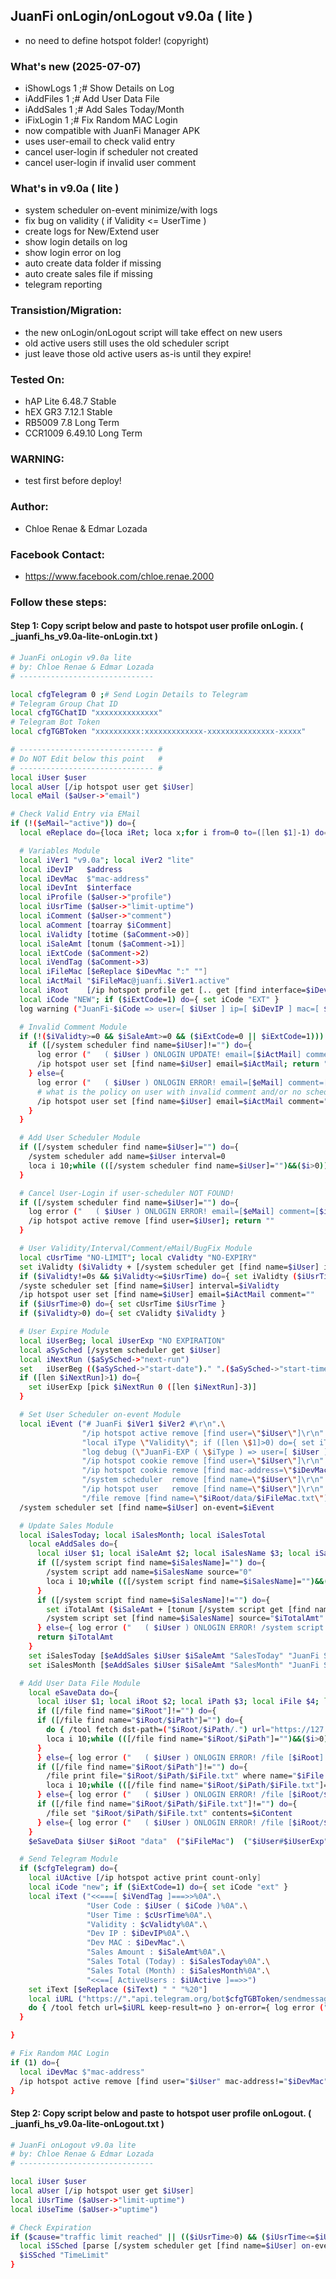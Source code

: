 ## JuanFi onLogin/onLogout v9.0a ( lite )
- no need to define hotspot folder! (copyright)

### What's new (2025-07-07)
- iShowLogs 1 ;# Show Details on Log
- iAddFiles 1 ;# Add User Data File
- iAddSales 1 ;# Add Sales Today/Month
- iFixLogin 1 ;# Fix Random MAC Login
- now compatible with JuanFi Manager APK
- uses user-email to check valid entry
- cancel user-login if scheduler not created
- cancel user-login if invalid user comment

### What's in v9.0a ( lite )
- system scheduler on-event minimize/with logs
- fix bug on validity ( if Validity <= UserTime )
- create logs for New/Extend user
- show login details on log
- show login error on log
- auto create data folder if missing
- auto create sales file if missing
- telegram reporting

### Transistion/Migration:
- the new onLogin/onLogout script will take effect on new users
- old active users still uses the old scheduler script
- just leave those old active users as-is until they expire!

### Tested On:
- hAP Lite 6.48.7 Stable
- hEX GR3 7.12.1 Stable
- RB5009 7.8 Long Term
- CCR1009 6.49.10 Long Term

### WARNING:
- test first before deploy!

### Author:
- Chloe Renae & Edmar Lozada

### Facebook Contact:
- https://www.facebook.com/chloe.renae.2000

### Follow these steps:

#### Step 1: Copy script below and paste to hotspot user profile onLogin. ( _juanfi_hs_v9.0a-lite-onLogin.txt )
```bash
# JuanFi onLogin v9.0a lite
# by: Chloe Renae & Edmar Lozada
# ------------------------------

local cfgTelegram 0 ;# Send Login Details to Telegram
# Telegram Group Chat ID
local cfgTGChatID "xxxxxxxxxxxxxx"
# Telegram Bot Token
local cfgTGBToken "xxxxxxxxxx:xxxxxxxxxxxxx-xxxxxxxxxxxxxxx-xxxxx"

# ------------------------------ #
# Do NOT Edit below this point   #
# ------------------------------ #
local iUser $user
local aUser [/ip hotspot user get $iUser]
local eMail ($aUser->"email")

# Check Valid Entry via EMail
if (!($eMail~"active")) do={
  local eReplace do={loca iRet; loca x;for i from=0 to=([len $1]-1) do={set x [pick $1 $i];if ($x=$2) do={set x $3};set iRet ($iRet.$x)}; return $iRet}

  # Variables Module
  local iVer1 "v9.0a"; local iVer2 "lite"
  local iDevIP   $address
  local iDevMac  $"mac-address"
  local iDevInt  $interface
  local iProfile ($aUser->"profile")
  local iUsrTime ($aUser->"limit-uptime")
  local iComment ($aUser->"comment")
  local aComment [toarray $iComment]
  local iValidty [totime ($aComment->0)]
  local iSaleAmt [tonum ($aComment->1)]
  local iExtCode ($aComment->2)
  local iVendTag ($aComment->3)
  local iFileMac [$eReplace $iDevMac ":" ""]
  local iActMail "$iFileMac@juanfi.$iVer1.active"
  local iRoot    [/ip hotspot profile get [.. get [find interface=$iDevInt] profile] html-directory]
  local iCode "NEW"; if ($iExtCode=1) do={ set iCode "EXT" }
  log warning ("JuanFi-$iCode => user=[ $iUser ] ip=[ $iDevIP ] mac=[ $iDevMac ] interface=[ $iDevInt ] comment=[ $iComment ]")

  # Invalid Comment Module
  if (!($iValidty>=0 && $iSaleAmt>=0 && ($iExtCode=0 || $iExtCode=1))) do={
    if ([/system scheduler find name=$iUser]!="") do={
      log error ("   ( $iUser ) ONLOGIN UPDATE! email=[$iActMail] comment=[$iComment] => UPDATE ACTIVE USER EMAIL!")
      /ip hotspot user set [find name=$iUser] email=$iActMail; return ""
    } else={
      log error ("   ( $iUser ) ONLOGIN ERROR! email=[$eMail] comment=[$iComment] => NO SCHEDULER/INVALID COMMENT!")
      # what is the policy on user with invalid comment and/or no scheduler
      /ip hotspot user set [find name=$iUser] email=$iActMail comment="NO SCHEDULER"; return ""
    }
  }

  # Add User Scheduler Module
  if ([/system scheduler find name=$iUser]="") do={
    /system scheduler add name=$iUser interval=0
    loca i 10;while (([/system scheduler find name=$iUser]="")&&($i>0)) do={set i ($i-1);delay 1s}
  }

  # Cancel User-Login if user-scheduler NOT FOUND!
  if ([/system scheduler find name=$iUser]="") do={
    log error ("   ( $iUser ) ONLOGIN ERROR! email=[$eMail] comment=[$iComment] => SCHEDULER NOT FOUND!")
    /ip hotspot active remove [find user=$iUser]; return ""
  }

  # User Validity/Interval/Comment/eMail/BugFix Module
  local cUsrTime "NO-LIMIT"; local cValidty "NO-EXPIRY"
  set iValidty ($iValidty + [/system scheduler get [find name=$iUser] interval])
  if ($iValidty!=0s && $iValidty<=$iUsrTime) do={ set iValidty ($iUsrTime+30s) }; #BugFix ( Validity <= UserTime )
  /syste scheduler set [find name=$iUser] interval=$iValidty
  /ip hotspot user set [find name=$iUser] email=$iActMail comment=""
  if ($iUsrTime>0) do={ set cUsrTime $iUsrTime }
  if ($iValidty>0) do={ set cValidty $iValidty }

  # User Expire Module
  local iUserBeg; local iUserExp "NO EXPIRATION"
  local aSySched [/system scheduler get $iUser]
  local iNextRun ($aSySched->"next-run")
  set   iUserBeg (($aSySched->"start-date")." ".($aSySched->"start-time"))
  if ([len $iNextRun]>1) do={
    set iUserExp [pick $iNextRun 0 ([len $iNextRun]-3)]
  }

  # Set User Scheduler on-event Module
  local iEvent ("# JuanFi $iVer1 $iVer2 #\r\n".\
                "/ip hotspot active remove [find user=\"$iUser\"]\r\n".\
                "local iType \"Validity\"; if ([len \$1]>0) do={ set iType \$1 };\r\n".\
                "log debug (\"JuanFi-EXP ( \$iType ) => user=[ $iUser ] ip=[ $iDevIP ] mac=[ $iDevMac ]\")\r\n".\
                "/ip hotspot cookie remove [find user=\"$iUser\"]\r\n".\
                "/ip hotspot cookie remove [find mac-address=\"$iDevMac\"]\r\n".\
                "/system scheduler  remove [find name=\"$iUser\"]\r\n".\
                "/ip hotspot user   remove [find name=\"$iUser\"]\r\n".\
                "/file remove [find name=\"$iRoot/data/$iFileMac.txt\"]\r\n")
  /system scheduler set [find name=$iUser] on-event=$iEvent

  # Update Sales Module
  local iSalesToday; local iSalesMonth; local iSalesTotal
    local eAddSales do={
      local iUser $1; local iSaleAmt $2; local iSalesName $3; local iSalesComment $4; local iTotalAmt 0
      if ([/system script find name=$iSalesName]="") do={
        /system script add name=$iSalesName source="0"
        loca i 10;while (([/system script find name=$iSalesName]="")&&($i>0)) do={set i ($i-1);delay 1s}
      }
      if ([/system script find name=$iSalesName]!="") do={
        set iTotalAmt ($iSaleAmt + [tonum [/system script get [find name=$iSalesName] source]])
        /system script set [find name=$iSalesName] source="$iTotalAmt" comment=$iSalesComment
      } else={ log error ("   ( $iUser ) ONLOGIN ERROR! /system script [$iSalesName] => SALES NOT FOUND!") }
      return $iTotalAmt
    }
    set iSalesToday [$eAddSales $iUser $iSaleAmt "SalesToday" "JuanFi Sales Today"]
    set iSalesMonth [$eAddSales $iUser $iSaleAmt "SalesMonth" "JuanFi Sales Month"]

  # Add User Data File Module
    local eSaveData do={
      local iUser $1; local iRoot $2; local iPath $3; local iFile $4; local iContent $5
      if ([/file find name="$iRoot"]!="") do={
      if ([/file find name="$iRoot/$iPath"]="") do={
        do { /tool fetch dst-path=("$iRoot/$iPath/.") url="https://127.0.0.1/" } on-error={ }
        loca i 10;while (([/file find name="$iRoot/$iPath"]="")&&($i>0)) do={set i ($i-1);delay 1s}
      }
      } else={ log error ("   ( $iUser ) ONLOGIN ERROR! /file [$iRoot] => ROOT NOT FOUND!") }
      if ([/file find name="$iRoot/$iPath"]!="") do={
        /file print file="$iRoot/$iPath/$iFile.txt" where name="$iFile.txt"
        loca i 10;while (([/file find name="$iRoot/$iPath/$iFile.txt"]="")&&($i>0)) do={set i ($i-1);delay 1s}
      } else={ log error ("   ( $iUser ) ONLOGIN ERROR! /file [$iRoot/$iPath] => PATH NOT FOUND!") }
      if ([/file find name="$iRoot/$iPath/$iFile.txt"]!="") do={
        /file set "$iRoot/$iPath/$iFile.txt" contents=$iContent
      } else={ log error ("   ( $iUser ) ONLOGIN ERROR! /file [$iRoot/$iPath/$iFile.txt] => FILE NOT FOUND!") }
    }
    $eSaveData $iUser $iRoot "data"  ("$iFileMac")  ("$iUser#$iUserExp")

  # Send Telegram Module
  if ($cfgTelegram) do={
    local iUActive [/ip hotspot active print count-only]
    local iCode "new"; if ($iExtCode=1) do={ set iCode "ext" }
    local iText ("<<===[ $iVendTag ]===>>%0A".\
                 "User Code : $iUser ( $iCode )%0A".\
                 "User Time : $cUsrTime%0A".\
                 "Validity : $cValidty%0A".\
                 "Dev IP : $iDevIP%0A".\
                 "Dev MAC : $iDevMac".\
                 "Sales Amount : $iSaleAmt%0A".\
                 "Sales Total (Today) : $iSalesToday%0A".\
                 "Sales Total (Month) : $iSalesMonth%0A".\
                 "<<==[ ActiveUsers : $iUActive ]==>>")
    set iText [$eReplace ($iText) " " "%20"]
    local iURL ("https://"."api.telegram.org/bot$cfgTGBToken/sendmessage\?chat_id=$cfgTGChatID&text=$iText")
    do { /tool fetch url=$iURL keep-result=no } on-error={ log error ("   ( $iUser ) TELEGRAM ERROR! Telegram Sending Failed") }
  }

}

# Fix Random MAC Login
if (1) do={
  local iDevMac $"mac-address"
  /ip hotspot active remove [find user="$iUser" mac-address!="$iDevMac"]
}

```

#### Step 2: Copy script below and paste to hotspot user profile onLogout. ( _juanfi_hs_v9.0a-lite-onLogout.txt )
```bash
# JuanFi onLogout v9.0a lite
# by: Chloe Renae & Edmar Lozada
# ------------------------------

local iUser $user
local aUser [/ip hotspot user get $iUser]
local iUsrTime ($aUser->"limit-uptime")
local iUseTime ($aUser->"uptime")

# Check Expiration
if ($cause="traffic limit reached" || (($iUsrTime>0) && ($iUsrTime<=$iUseTime))) do={
  local iSSched [parse [/system scheduler get [find name=$iUser] on-event]]
  $iSSched "TimeLimit"
}

```
